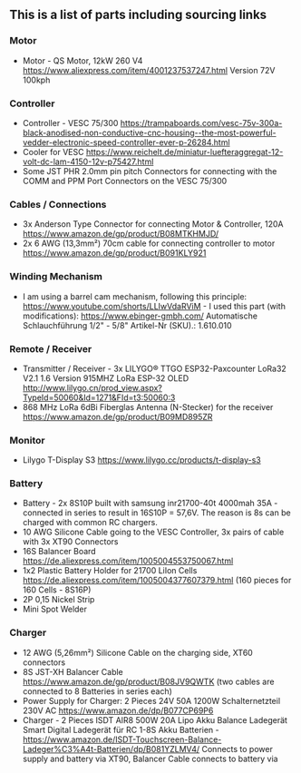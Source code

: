 ## This is a list of parts including sourcing links ##

### Motor ###

* Motor - QS Motor, 12kW 260 V4 https://www.aliexpress.com/item/4001237537247.html Version 72V 100kph

### Controller ###
* Controller - VESC 75/300 https://trampaboards.com/vesc-75v-300a-black-anodised-non-conductive-cnc-housing--the-most-powerful-vedder-electronic-speed-controller-ever-p-26284.html
* Cooler for VESC https://www.reichelt.de/miniatur-luefteraggregat-12-volt-dc-lam-4150-12v-p75427.html
* Some JST PHR 2.0mm pin pitch Connectors for connecting with the COMM and PPM Port Connectors on the VESC 75/300

### Cables / Connections ###
* 3x Anderson Type Connector for connecting Motor & Controller, 120A https://www.amazon.de/gp/product/B08MTKHMJD/
* 2x 6 AWG (13,3mm²) 70cm cable for connecting controller to motor https://www.amazon.de/gp/product/B091KLY921

### Winding Mechanism ###
* I am using a barrel cam mechanism, following this principle: https://www.youtube.com/shorts/LLIwVdaRViM - I used this part (with modifications): https://www.ebinger-gmbh.com/ Automatische Schlauchführung 1/2" - 5/8" Artikel-Nr (SKU).: 1.610.010

### Remote / Receiver ###
* Transmitter / Receiver - 3x LILYGO® TTGO ESP32-Paxcounter LoRa32 V2.1 1.6 Version 915MHZ LoRa ESP-32 OLED http://www.lilygo.cn/prod_view.aspx?TypeId=50060&Id=1271&FId=t3:50060:3
* 868 MHz LoRa 6dBi Fiberglas Antenna (N-Stecker) for the receiver https://www.amazon.de/gp/product/B09MD895ZR

### Monitor ###
* Lilygo T-Display S3 https://www.lilygo.cc/products/t-display-s3

### Battery ###
* Battery - 2x 8S10P built with samsung inr21700-40t 4000mah 35A - connected in series to result in 16S10P = 57,6V. The reason is 8s can be charged with common RC chargers.
* 10 AWG Silicone Cable going to the VESC Controller, 3x pairs of cable with 3x XT90 Connectors
* 16S Balancer Board https://de.aliexpress.com/item/1005004553750067.html
* 1x2 Plastic Battery Holder for 21700 LiIon Cells https://de.aliexpress.com/item/1005004377607379.html (160 pieces for 160 Cells - 8S16P)
* 2P 0,15 Nickel Strip
* Mini Spot Welder

### Charger ###
* 12 AWG (5,26mm²) Silicone Cable on the charging side,  XT60 connectors
* 8S JST-XH Balancer Cable https://www.amazon.de/gp/product/B08JV9QWTK (two cables are connected to 8 Batteries in series each)
* Power Supply for Charger: 2 Pieces 24V 50A 1200W Schalternetzteil 230V AC https://www.amazon.de/dp/B077CP69P6
* Charger - 2 Pieces ISDT AIR8 500W 20A Lipo Akku Balance Ladegerät Smart Digital Ladegerät für RC 1-8S Akku Batterien - https://www.amazon.de/ISDT-Touchscreen-Balance-Ladeger%C3%A4t-Batterien/dp/B081YZLMV4/ Connects to power supply and battery via XT90, Balancer Cable connects to battery via 
